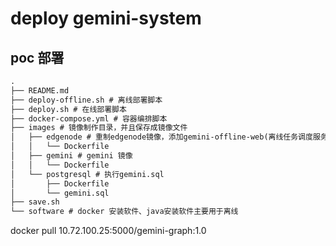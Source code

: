 # deploy gemini-system

## poc 部署

```reStructuredText
.
├── README.md 
├── deploy-offline.sh # 离线部署脚本
├── deploy.sh # 在线部署脚本
├── docker-compose.yml # 容器编排脚本
├── images # 镜像制作目录，并且保存成镜像文件
│   ├── edgenode # 重制edgenode镜像，添加gemini-offline-web(离线任务调度服务)
│   │   └── Dockerfile
│   ├── gemini # gemini 镜像
│   │   └── Dockerfile
│   └── postgresql # 执行gemini.sql
│       ├── Dockerfile
│       └── gemini.sql
├── save.sh
└── software # docker 安装软件、java安装软件主要用于离线
```
docker pull 10.72.100.25:5000/gemini-graph:1.0
